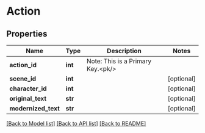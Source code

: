 # Action

## Properties
Name | Type | Description | Notes
------------ | ------------- | ------------- | -------------
**action_id** | **int** | Note: This is a Primary Key.&lt;pk/&gt; | 
**scene_id** | **int** |  | [optional] 
**character_id** | **int** |  | [optional] 
**original_text** | **str** |  | [optional] 
**modernized_text** | **str** |  | [optional] 

[[Back to Model list]](../README.md#documentation-for-models) [[Back to API list]](../README.md#documentation-for-api-endpoints) [[Back to README]](../README.md)

